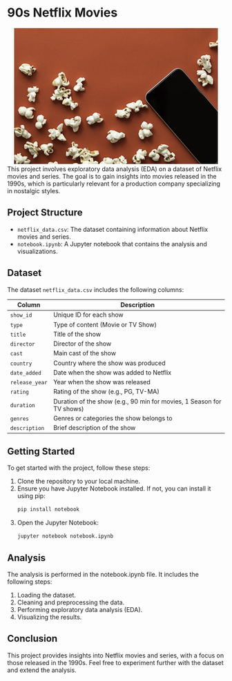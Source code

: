 # 90s Netflix Movies
<center><img src="redpopcorn.jpg"></center>
This project involves exploratory data analysis (EDA) on a dataset of Netflix movies and series. The goal is to gain insights into movies released in the 1990s, which is particularly relevant for a production company specializing in nostalgic styles.

## Project Structure

- `netflix_data.csv`: The dataset containing information about Netflix movies and series.
- `notebook.ipynb`: A Jupyter notebook that contains the analysis and visualizations.

## Dataset

The dataset `netflix_data.csv` includes the following columns:

| Column          | Description                                                                 |
|-----------------|-----------------------------------------------------------------------------|
| `show_id`       | Unique ID for each show                                                     |
| `type`          | Type of content (Movie or TV Show)                                          |
| `title`         | Title of the show                                                           |
| `director`      | Director of the show                                                        |
| `cast`          | Main cast of the show                                                       |
| `country`       | Country where the show was produced                                         |
| `date_added`    | Date when the show was added to Netflix                                     |
| `release_year`  | Year when the show was released                                             |
| `rating`        | Rating of the show (e.g., PG, TV-MA)                                        |
| `duration`      | Duration of the show (e.g., 90 min for movies, 1 Season for TV shows)       |
| `genres`     | Genres or categories the show belongs to                                    |
| `description`   | Brief description of the show                                               |

## Getting Started

To get started with the project, follow these steps:

1. Clone the repository to your local machine.
2. Ensure you have Jupyter Notebook installed. If not, you can install it using pip:
   ```sh
   pip install notebook
   ```
3. Open the Jupyter Notebook:
   ```sh
   jupyter notebook notebook.ipynb
   ```
## Analysis
The analysis is performed in the notebook.ipynb file. It includes the following steps:

1. Loading the dataset.
2. Cleaning and preprocessing the data.
3. Performing exploratory data analysis (EDA).
4. Visualizing the results.
## Conclusion
This project provides insights into Netflix movies and series, with a focus on those released in the 1990s. Feel free to experiment further with the dataset and extend the analysis.
